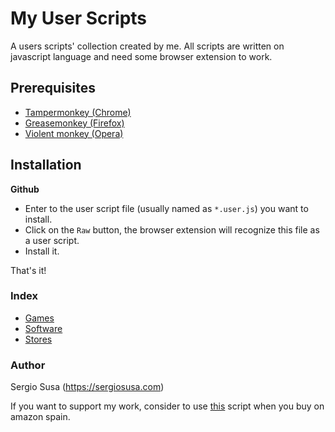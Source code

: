 # My User Scripts

A users scripts' collection created by me. All scripts are written on javascript language and need some browser extension to work.

## Prerequisites

- [Tampermonkey (Chrome)](https://tampermonkey.net)
- [Greasemonkey (Firefox)](http://www.greasespot.net)
- [Violent monkey (Opera)](https://addons.opera.com/sk/extensions/details/violent-monkey/)

## Installation

**Github**

- Enter to the user script file (usually named as <code>*.user.js</code>) you want to install.
- Click on the <code>Raw</code> button, the browser extension will recognize this file as a user script.
- Install it.

That's it! 

### Index

- [Games](games/games.md)
- [Software](software/software.md)
- [Stores](stores/stores.md)


### Author

Sergio Susa (https://sergiosusa.com)

If you want to support my work, consider to use [this](stores/my-amazon-affiliate.user.js) script when you buy on amazon spain.
